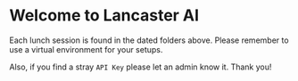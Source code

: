 # Welcome to Lancaster AI

Each lunch session is found in the dated folders above. Please remember to use a virtual environment for your setups.

Also, if you find a stray `API Key` please let an admin know it. Thank you!